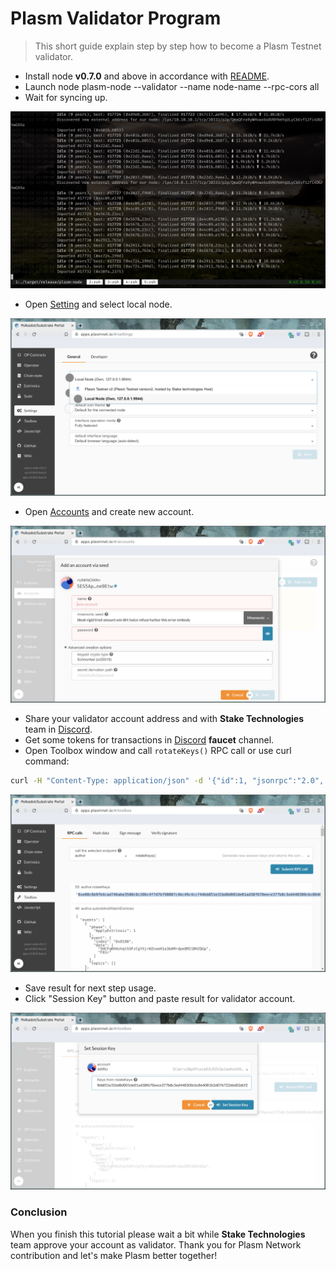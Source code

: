 Plasm Validator Program
=======================

> This short guide explain step by step how to become a Plasm Testnet validator.

- Install node **v0.7.0** and above in accordance with [README](https://github.com/staketechnologies/Plasm#building-from-source).
- Launch node plasm-node --validator --name node-name --rpc-cors all
- Wait for syncing up.

![Testnet Sync](../img/testnet_sync.png)

- Open [Setting](https://apps.plasmnet.io/#/settings) and select local node.

![Testnet Settings](../img/testnet_settings.png)

- Open [Accounts](https://apps.plasmnet.io/#/accounts) and create new account.

![Testnet Accounts](../img/testnet_accounts.png)

- Share your validator account address and with **Stake Technologies** team in [Discord](https://discord.gg/Z3nC9U4).
- Get some tokens for transactions in [Discord](https://discord.gg/Z3nC9U4) **faucet** channel.
- Open Toolbox window and call `rotateKeys()` RPC call or use curl command:

```bash
curl -H "Content-Type: application/json" -d '{"id":1, "jsonrpc":"2.0", "method": "author_rotateKeys", "params":[]}' http://localhost:9933
```

![Testnet Rotate](../img/testnet_rotate.png)

- Save result for next step usage.
- Click "Session Key" button and paste result for validator account.

![Testnet Session](../img/testnet_session.png)

### Conclusion

When you finish this tutorial please wait a bit while **Stake Technologies** team approve your account as validator. Thank you for Plasm Network contribution and let's make Plasm better together!
